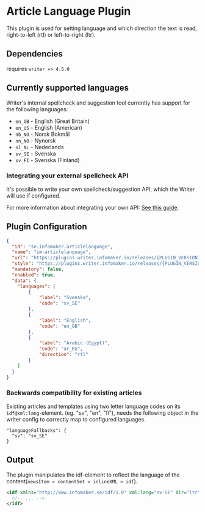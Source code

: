 # Article Language Plugin

This plugin is used for setting language and which direction the text is read, right-to-left (rtl) or left-to-right (ltr).

## Dependencies
requires `writer => 4.5.0`

## Currently supported languages
Writer's internal spellcheck and suggestion tool currently has support for the following languages:

* `en_GB` - English (Great Britain)
* `en_US` - English (American)
* `nb_NO` - Norsk Bokmål
* `nn_NO` - Nynorsk
* `nl_NL` - Nederlands
* `sv_SE` - Svenska
* `sv_FI` - Svenska (Finland)

### Integrating your external spellcheck API
It's possible to write your own spellcheck/suggestion API, which the Writer will use if configured.

For more information about integrating your own API: [See this guide](https://infomaker.github.io/NPWriterDevelopers/guides/spellcheck-integration/).

## Plugin Configuration

```json
{
  "id": "se.infomaker.articlelanguage",
  "name": "im-articlelanguage",
  "url": "https://plugins.writer.infomaker.io/releases/{PLUGIN_VERSION}/im-articlelanguage.js",
  "style": "https://plugins.writer.infomaker.io/releases/{PLUGIN_VERSION}/im-articlelanguage.css",
  "mandatory": false,
  "enabled": true,
  "data": {
    "languages": [
        {
            "label": "Svenska",
            "code": "sv_SE"
        },
        {
            "label": "English",
            "code": "en_GB"
        },
        {
            "label": "Arabic (Egypt)",
            "code": "ar_EG",
            "direction": "rtl"
        }
    ]
  }
}
```

### Backwards compatibility for existing articles
Existing articles and templates using two letter language codes on its `idf@xml:lang`-element.
(eg. "sv", "en", "fi"), needs the following object in the writer config to correctly 
map to configured languages.

```
"languageFallbacks": {
  "sv": "sv_SE"
}
```

## Output
The plugin manipulates the idf-element to reflect the language 
of the content(`newsItem > contentSet > inlineXML > idf`).

```xml
<idf xmlns="http://www.infomaker.se/idf/1.0" xml:lang="sv-SE" dir="ltr">
  <!-- ... -->
</idf>
```
